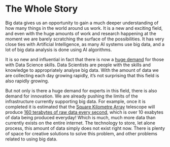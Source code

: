 # The Whole Story

Big data gives us an opportunity to gain a much deeper understanding of how many things in the world around us work.
It is a new and exciting field, and even with the huge amounts of work and research happening at the moment we are barely scratching the surface of the possibilities.
It has very close ties with Artificial Intelligence, as many AI systems use big data, and a lot of big data analysis is done using AI algorithms.

It is so new and influential in fact that there is now a [huge demand](https://economicgraph.linkedin.com/resources/linkedin-workforce-report-august-2018) for those with Data Science skills.
Data Scientists are people with the skills and knowledge to appropriately analyse big data.
With the amount of data we are collecting each day growing rapidly, it’s not surprising that this field is also rapidly growing.

But not only is there a huge demand for experts in this field, there is also demand for innovation.
We are already pushing the limits of the infrastructure currently supporting big data.
For example, once it is completed it is estimated that the [Square Kilometre Array](https://www.skatelescope.org/the-ska-project/) telescope will produce [160 terabytes of raw data every second](https://www.skatelescope.org/frequently-asked-questions/), which is over 10 exabytes of data being produced everyday!
Which is much, much more data than currently exists on the entire internet.
The technology to store, let alone process, this amount of data simply does not exist right now.
There is plenty of space for creative solutions to solve this problem, and other problems related to using big data.
